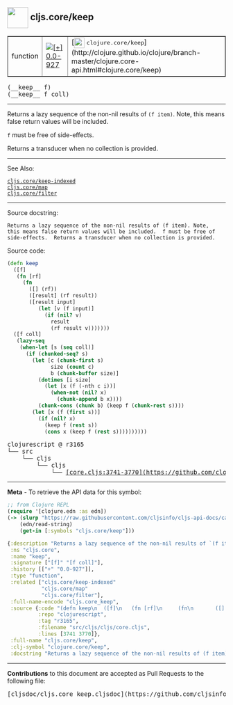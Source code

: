 ## <img width="48px" valign="middle" src="http://i.imgur.com/Hi20huC.png"> cljs.core/keep

 <table border="1">
<tr>

<td>function</td>
<td><a href="https://github.com/cljsinfo/cljs-api-docs/tree/0.0-927"><img valign="middle" alt="[+] 0.0-927" src="https://img.shields.io/badge/+-0.0--927-lightgrey.svg"></a> </td>
<td>
[<img height="24px" valign="middle" src="http://i.imgur.com/1GjPKvB.png"> <samp>clojure.core/keep</samp>](http://clojure.github.io/clojure/branch-master/clojure.core-api.html#clojure.core/keep)
</td>
</tr>
</table>

 <samp>
(__keep__ f)<br>
</samp>
 <samp>
(__keep__ f coll)<br>
</samp>

---

Returns a lazy sequence of the non-nil results of `(f item)`. Note, this means
false return values will be included.

`f` must be free of side-effects.

Returns a transducer when no collection is provided.

---


See Also:

[`cljs.core/keep-indexed`](cljs.core_keep-indexed.md)<br>
[`cljs.core/map`](cljs.core_map.md)<br>
[`cljs.core/filter`](cljs.core_filter.md)<br>

---

Source docstring:

```
Returns a lazy sequence of the non-nil results of (f item). Note,
this means false return values will be included.  f must be free of
side-effects.  Returns a transducer when no collection is provided.
```

Source code:

```clj
(defn keep
  ([f]
   (fn [rf]
     (fn
       ([] (rf))
       ([result] (rf result))
       ([result input]
          (let [v (f input)]
            (if (nil? v)
              result
              (rf result v)))))))
  ([f coll]
   (lazy-seq
    (when-let [s (seq coll)]
      (if (chunked-seq? s)
        (let [c (chunk-first s)
              size (count c)
              b (chunk-buffer size)]
          (dotimes [i size]
            (let [x (f (-nth c i))]
              (when-not (nil? x)
                (chunk-append b x))))
          (chunk-cons (chunk b) (keep f (chunk-rest s))))
        (let [x (f (first s))]
          (if (nil? x)
            (keep f (rest s))
            (cons x (keep f (rest s))))))))))
```

 <pre>
clojurescript @ r3165
└── src
    └── cljs
        └── cljs
            └── <ins>[core.cljs:3741-3770](https://github.com/clojure/clojurescript/blob/r3165/src/cljs/cljs/core.cljs#L3741-L3770)</ins>
</pre>


---

__Meta__ - To retrieve the API data for this symbol:

```clj
;; from Clojure REPL
(require '[clojure.edn :as edn])
(-> (slurp "https://raw.githubusercontent.com/cljsinfo/cljs-api-docs/catalog/cljs-api.edn")
    (edn/read-string)
    (get-in [:symbols "cljs.core/keep"]))
```

```clj
{:description "Returns a lazy sequence of the non-nil results of `(f item)`. Note, this means\nfalse return values will be included.\n\n`f` must be free of side-effects.\n\nReturns a transducer when no collection is provided.",
 :ns "cljs.core",
 :name "keep",
 :signature ["[f]" "[f coll]"],
 :history [["+" "0.0-927"]],
 :type "function",
 :related ["cljs.core/keep-indexed"
           "cljs.core/map"
           "cljs.core/filter"],
 :full-name-encode "cljs.core_keep",
 :source {:code "(defn keep\n  ([f]\n   (fn [rf]\n     (fn\n       ([] (rf))\n       ([result] (rf result))\n       ([result input]\n          (let [v (f input)]\n            (if (nil? v)\n              result\n              (rf result v)))))))\n  ([f coll]\n   (lazy-seq\n    (when-let [s (seq coll)]\n      (if (chunked-seq? s)\n        (let [c (chunk-first s)\n              size (count c)\n              b (chunk-buffer size)]\n          (dotimes [i size]\n            (let [x (f (-nth c i))]\n              (when-not (nil? x)\n                (chunk-append b x))))\n          (chunk-cons (chunk b) (keep f (chunk-rest s))))\n        (let [x (f (first s))]\n          (if (nil? x)\n            (keep f (rest s))\n            (cons x (keep f (rest s))))))))))",
          :repo "clojurescript",
          :tag "r3165",
          :filename "src/cljs/cljs/core.cljs",
          :lines [3741 3770]},
 :full-name "cljs.core/keep",
 :clj-symbol "clojure.core/keep",
 :docstring "Returns a lazy sequence of the non-nil results of (f item). Note,\nthis means false return values will be included.  f must be free of\nside-effects.  Returns a transducer when no collection is provided."}

```

---

__Contributions__ to this document are accepted as Pull Requests to the following file:

 <pre>
[cljsdoc/cljs.core_keep.cljsdoc](https://github.com/cljsinfo/cljs-api-docs/blob/master/cljsdoc/cljs.core_keep.cljsdoc)
</pre>

